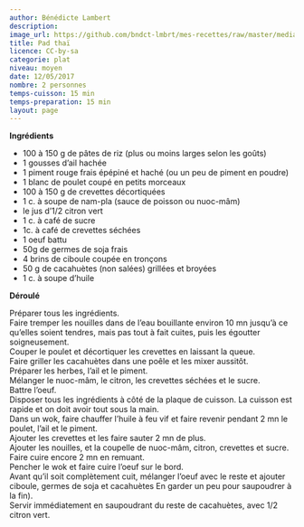 ```yaml
---
author: Bénédicte Lambert
description: 
image_url: https://github.com/bndct-lmbrt/mes-recettes/raw/master/medias/pad-thai.jpg
title: Pad thaï
licence: CC-by-sa
categorie: plat
niveau: moyen
date: 12/05/2017
nombre: 2 personnes
temps-cuisson: 15 min
temps-preparation: 15 min
layout: page
---
```




**Ingrédients**
 

* 100 à 150 g de pâtes de riz (plus ou moins larges selon les goûts)
* 1 gousses d’ail hachée
* 1 piment rouge frais épépiné et haché (ou un peu de piment en poudre)
* 1 blanc de poulet coupé en petits morceaux 
* 100 à 150 g de crevettes décortiquées 
* 1 c. à soupe de nam-pla (sauce de poisson ou nuoc-mâm)
* le jus d’1/2 citron vert
* 1 c. à café de sucre
* 1c. à café de crevettes séchées
* 1 oeuf battu
* 50g de germes de soja frais
* 4 brins de ciboule coupée en tronçons
* 50 g de cacahuètes (non salées) grillées et broyées
* 1 c. à soupe d’huile

**Déroulé**  

Préparer tous les ingrédients.  
Faire tremper les nouilles dans de l’eau bouillante environ 10 mn jusqu’à ce qu’elles soient tendres, mais pas tout à fait cuites, puis les égoutter soigneusement.  
Couper le poulet et décortiquer les crevettes en laissant la queue.  
Faire griller les cacahuètes dans une poêle et les mixer aussitôt.   
Préparer les herbes, l’ail et le piment.   
Mélanger le nuoc-mâm, le citron, les crevettes séchées et le sucre.   
Battre l’oeuf.   
Disposer tous les ingrédients à côté de la plaque de cuisson. La cuisson est rapide et on doit avoir tout sous la main.   
Dans un wok, faire chauffer l’huile à feu vif et faire revenir pendant 2 mn le poulet, l’ail et le piment.   
Ajouter les crevettes et les faire sauter 2 mn de plus.   
Ajouter les nouilles, et la coupelle de nuoc-mâm, citron, crevettes et sucre. Faire cuire encore 2 mn en remuant.   
Pencher le wok et faire cuire l’oeuf sur le bord.   
Avant qu’il soit complètement cuit, mélanger l’oeuf avec le reste et ajouter ciboule, germes de soja et cacahuètes En garder un peu pour saupoudrer à la fin).   
Servir immédiatement en saupoudrant du reste de cacahuètes, avec 1/2 citron vert.


